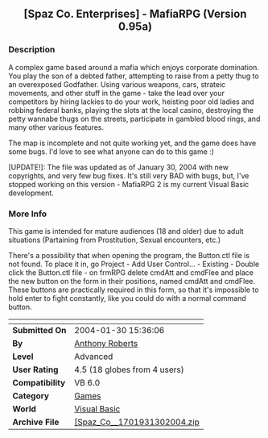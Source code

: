 ﻿<div align="center">

## \[Spaz Co\. Enterprises\] \- MafiaRPG \(Version 0\.95a\)


</div>

### Description

A complex game based around a mafia which enjoys corporate domination. You play the son of a debted father, attempting to raise from a petty thug to an overexposed Godfather. Using various weapons, cars, strateic movements, and other stuff in the game - take the lead over your competitors by hiring lackies to do your work, heisting poor old ladies and robbing federal banks, playing the slots at the local casino, destroying the petty wannabe thugs on the streets, participate in gambled blood rings, and many other various features.

The map is incomplete and not quite working yet, and the game does have some bugs. I'd love to see what anyone can do to this game :)

[UPDATE!]: The file was updated as of January 30, 2004 with new copyrights, and very few bug fixes. It's still very BAD with bugs, but, I've stopped working on this version - MafiaRPG 2 is my current Visual Basic development.
 
### More Info
 
This game is intended for mature audiences (18 and older) due to adult situations (Partaining from Prostitution, Sexual encounters, etc.)

There's a possibility that when opening the program, the Button.ctl file is not found. To place it in, go Project - Add User Control... - Existing - Double click the Button.ctl file - on frmRPG delete cmdAtt and cmdFlee and place the new button on the form in their positions, named cmdAtt and cmdFlee. These buttons are practically required in this form, so that it's impossible to hold enter to fight constantly, like you could do with a normal command button.


<span>             |<span>
---                |---
**Submitted On**   |2004-01-30 15:36:06
**By**             |[Anthony Roberts](https://github.com/Planet-Source-Code/PSCIndex/blob/master/ByAuthor/anthony-roberts.md)
**Level**          |Advanced
**User Rating**    |4.5 (18 globes from 4 users)
**Compatibility**  |VB 6\.0
**Category**       |[Games](https://github.com/Planet-Source-Code/PSCIndex/blob/master/ByCategory/games__1-38.md)
**World**          |[Visual Basic](https://github.com/Planet-Source-Code/PSCIndex/blob/master/ByWorld/visual-basic.md)
**Archive File**   |[\[Spaz\_Co\_\_1701931302004\.zip](https://github.com/Planet-Source-Code/anthony-roberts-spaz-co-enterprises-mafiarpg-version-0-95a__1-47812/archive/master.zip)








